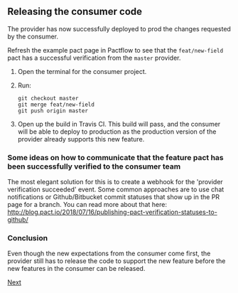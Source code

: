 ## Releasing the consumer code

The provider has now successfully deployed to prod the changes requested by the consumer.

Refresh the example pact page in Pactflow to see that the `feat/new-field` pact has a successful verification from the `master` provider.

1. Open the terminal for the consumer project.

1. Run:

    ```
    git checkout master
    git merge feat/new-field
    git push origin master
    ```

1. Open up the build in Travis CI. This build will pass, and the consumer will be able to deploy to production as the production version of the provider already supports this new feature.

### Some ideas on how to communicate that the feature pact has been successfully verified to the consumer team

The most elegant solution for this is to create a webhook for the 'provider verification succeeded' event. Some common approaches are to use chat notifications or Github/Bitbucket commit statuses that show up in the PR page for a branch. You can read more about that here: http://blog.pact.io/2018/07/16/publishing-pact-verification-statuses-to-github/

### Conclusion

Even though the new expectations from the consumer come first, the provider still has to release the code to support the new feature before the new features in the consumer can be released.

[Next](./07_conclusion.md)

